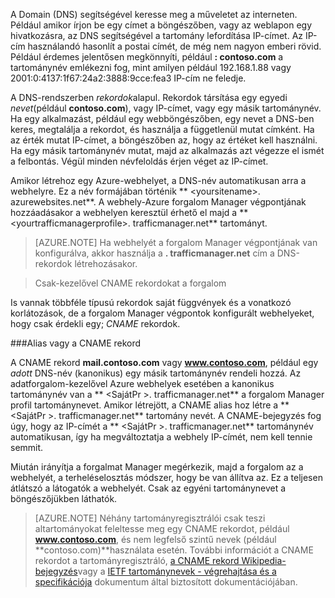 A Domain (DNS) segítségével keresse meg a műveletet az interneten. Például amikor írjon be egy címet a böngészőben, vagy az weblapon egy hivatkozásra, az DNS segítségével a tartomány lefordítása IP-címet. Az IP-cím használandó hasonlít a postai címét, de még nem nagyon emberi rövid. Például érdemes jelentősen megkönnyíti, például **: contoso.com** a tartománynév emlékezni fog, mint amilyen például 192.168.1.88 vagy 2001:0:4137:1f67:24a2:3888:9cce:fea3 IP-cím ne feledje.

A DNS-rendszerben *rekordok*alapul. Rekordok társítása egy egyedi *nevet*(például **contoso.com**), vagy IP-címet, vagy egy másik tartománynév. Ha egy alkalmazást, például egy webböngészőben, egy nevet a DNS-ben keres, megtalálja a rekordot, és használja a függetlenül mutat címként. Ha az érték mutat IP-címet, a böngészőben az, hogy az értéket kell használni. Ha egy másik tartománynév mutat, majd az alkalmazás azt végezze el ismét a felbontás. Végül minden névfeloldás érjen véget az IP-címet.

Amikor létrehoz egy Azure-webhelyet, a DNS-név automatikusan arra a webhelyre. Ez a név formájában történik ** &lt;yoursitename&gt;. azurewebsites.net**. A webhely-Azure forgalom Manager végpontjának hozzáadásakor a webhelyen keresztül érhető el majd a ** &lt;yourtrafficmanagerprofile&gt;. trafficmanager.net** tartományt.

> [AZURE.NOTE] Ha webhelyét a forgalom Manager végpontjának van konfigurálva, akkor használja a **. trafficmanager.net** cím a DNS-rekordok létrehozásakor.

> Csak-kezelővel CNAME rekordokat a forgalom

Is vannak többféle típusú rekordok saját függvények és a vonatkozó korlátozások, de a forgalom Manager végpontok konfigurált webhelyeket, hogy csak érdekli egy; *CNAME* rekordok.

###<a name="cname-or-alias-record"></a>Alias vagy a CNAME rekord

A CNAME rekord **mail.contoso.com** vagy **www.contoso.com**, például egy *adott* DNS-név (kanonikus) egy másik tartománynév rendeli hozzá. Az adatforgalom-kezelővel Azure webhelyek esetében a kanonikus tartománynév van a ** &lt;SajátPr >. trafficmanager.net** a forgalom Manager profil tartománynevet. Amikor létrejött, a CNAME alias hoz létre a ** &lt;SajátPr >. trafficmanager.net** tartomány nevét. A CNAME-bejegyzés fog úgy, hogy az IP-címét a ** &lt;SajátPr >. trafficmanager.net** tartománynév automatikusan, így ha megváltoztatja a webhely IP-címét, nem kell tennie semmit.

Miután irányítja a forgalmat Manager megérkezik, majd a forgalom az a webhelyét, a terheléselosztás módszer, hogy be van állítva az. Ez a teljesen átlátszó a látogatók a webhelyét. Csak az egyéni tartománynevet a böngészőjükben láthatók.

> [AZURE.NOTE] Néhány tartományregisztrálói csak teszi altartományokat feleltesse meg egy CNAME rekordot, például **www.contoso.com**, és nem legfelső szintű nevek (például **contoso.com)**használata esetén. További információt a CNAME rekordot a tartományregisztráló, <a href="http://en.wikipedia.org/wiki/CNAME_record">a CNAME rekord Wikipedia-bejegyzés</a>vagy a <a href="http://tools.ietf.org/html/rfc1035">IETF tartománynevek - végrehajtása és a specifikációja</a> dokumentum által biztosított dokumentációjában.
